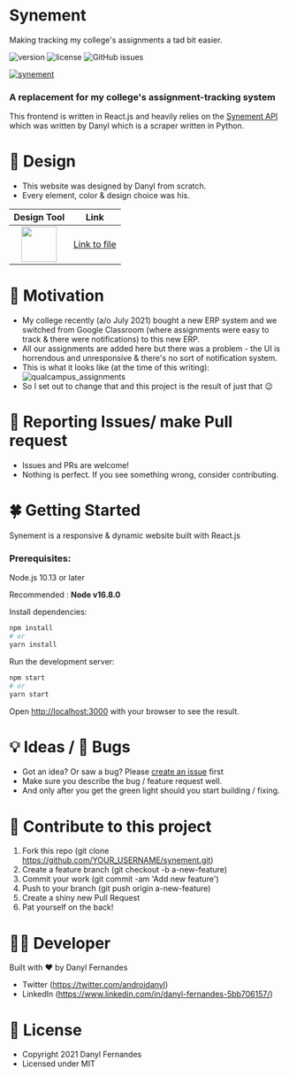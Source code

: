 # Synement
Making tracking my college's assignments a tad bit easier.

![version](https://img.shields.io/badge/version-0.3.2-blue.svg) ![license](https://img.shields.io/badge/license-MIT-red.svg) ![GitHub issues](https://img.shields.io/github/issues/grewscant/synement) <a href="https://www.tailwind-kit.com/" target="_blank">

![synement](https://user-images.githubusercontent.com/82237314/132957337-c9cfaabb-de75-408d-9bcb-281ecdf61cde.png)

</a>

### A replacement for my college's assignment-tracking system
This frontend is written in React.js and heavily relies on the [Synement API](https://synement.herokuapp.com/docs) which was written by Danyl which is a scraper written in Python.

🎨 Design
=========
- This website was designed by Danyl from scratch.
- Every element, color & design choice was his.

| Design Tool | Link |
|:---:|:---:|
| <img src="https://cdn.svgporn.com/logos/figma.svg" width="64" height="64"> | [Link to file](https://www.figma.com/file/HefdJfDFutUJbduLWi664i/synement?node-id=0%3A1) |


🌟 Motivation
=============
- My college recently (a/o July 2021) bought a new ERP system and we switched from Google Classroom (where assignments were easy to track & there were notifications) to this new ERP.
- All our assignments are added here but there was a problem - the UI is horrendous and unresponsive & there's no sort of notification system.
- This is what it looks like (at the time of this writing):
![qualcampus_assignments](https://user-images.githubusercontent.com/82237314/132958220-f815be83-aa15-4ec5-a949-528af1dbe805.png)
- So I set out to change that and this project is the result of just that 😉


🔧 Reporting Issues/ make Pull request
======================================
- Issues and PRs are welcome!
- Nothing is perfect. If you see something wrong, consider contributing.

🍀 Getting Started
==================
Synement is a responsive & dynamic website built with React.js

### Prerequisites: 

Node.js 10.13 or later 

Recommended : **Node v16.8.0** 

Install dependencies:

```bash
npm install
# or
yarn install
```

Run the development server:

```bash
npm start
# or
yarn start
```

Open [http://localhost:3000](http://localhost:3000) with your browser to see the result.

💡 Ideas / 🐞 Bugs
==================
- Got an idea? Or saw a bug? Please [create an issue](https://github.com/grewscant/synement/issues/new/choose) first
- Make sure you describe the bug / feature request well.
- And only after you get the green light should you start building / fixing.

🌄 Contribute to this project
=============================
1. Fork this repo (git clone https://github.com/YOUR_USERNAME/synement.git)
2. Create a feature branch (git checkout -b a-new-feature)
3. Commit your work (git commit -am 'Add new feature')
4. Push to your branch (git push origin a-new-feature)
5. Create a shiny new Pull Request
6. Pat yourself on the back!

👨‍💻 Developer
===============
Built with ❤︎ by Danyl Fernandes
- Twitter (https://twitter.com/androidanyl)
- LinkedIn (https://www.linkedin.com/in/danyl-fernandes-5bb706157/)

📑 License
==========
- Copyright 2021 Danyl Fernandes
- Licensed under MIT

